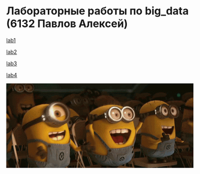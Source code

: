 <h1>Лабораторные работы по big_data (6132 Павлов Алексей)</h1>

[lab1](lab1/)

[lab2](lab2/)

[lab3](lab3/)

[lab4](lab4/)


![](https://github.com/LexeyPivloy/big_dacha/blob/main/gif.gif)